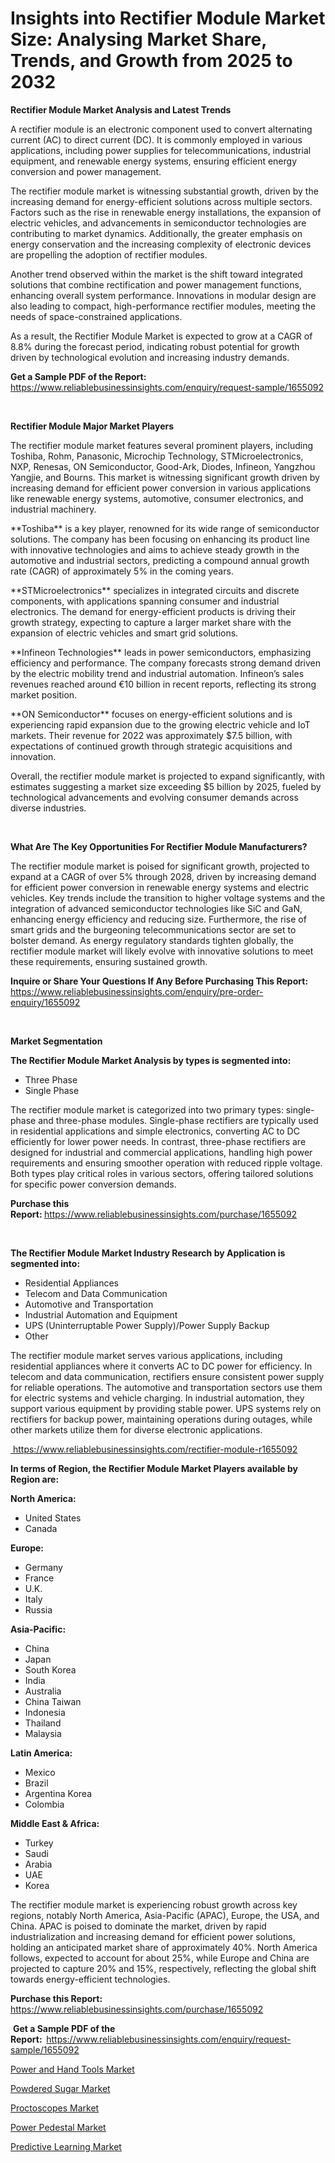 <p><h1>Insights into Rectifier Module Market Size: Analysing Market Share, Trends, and Growth from 2025 to 2032</h1></p><p><strong>Rectifier Module Market Analysis and Latest Trends</strong></p>
<p><p>A rectifier module is an electronic component used to convert alternating current (AC) to direct current (DC). It is commonly employed in various applications, including power supplies for telecommunications, industrial equipment, and renewable energy systems, ensuring efficient energy conversion and power management. </p><p>The rectifier module market is witnessing substantial growth, driven by the increasing demand for energy-efficient solutions across multiple sectors. Factors such as the rise in renewable energy installations, the expansion of electric vehicles, and advancements in semiconductor technologies are contributing to market dynamics. Additionally, the greater emphasis on energy conservation and the increasing complexity of electronic devices are propelling the adoption of rectifier modules.</p><p>Another trend observed within the market is the shift toward integrated solutions that combine rectification and power management functions, enhancing overall system performance. Innovations in modular design are also leading to compact, high-performance rectifier modules, meeting the needs of space-constrained applications. </p><p>As a result, the Rectifier Module Market is expected to grow at a CAGR of 8.8% during the forecast period, indicating robust potential for growth driven by technological evolution and increasing industry demands.</p></p>
<p><strong>Get a Sample PDF of the Report:&nbsp;</strong> <a href="https://www.reliablebusinessinsights.com/enquiry/request-sample/1655092?utm_campaign=62&utm_medium=2&utm_source=Github&utm_content=ia&utm_term=07032025&utm_id=rectifier-module">https://www.reliablebusinessinsights.com/enquiry/request-sample/1655092</a></p>
<p>&nbsp;</p>
<p><strong>Rectifier Module Major Market Players</strong></p>
<p><p>The rectifier module market features several prominent players, including Toshiba, Rohm, Panasonic, Microchip Technology, STMicroelectronics, NXP, Renesas, ON Semiconductor, Good-Ark, Diodes, Infineon, Yangzhou Yangjie, and Bourns. This market is witnessing significant growth driven by increasing demand for efficient power conversion in various applications like renewable energy systems, automotive, consumer electronics, and industrial machinery.</p><p>**Toshiba** is a key player, renowned for its wide range of semiconductor solutions. The company has been focusing on enhancing its product line with innovative technologies and aims to achieve steady growth in the automotive and industrial sectors, predicting a compound annual growth rate (CAGR) of approximately 5% in the coming years.</p><p>**STMicroelectronics** specializes in integrated circuits and discrete components, with applications spanning consumer and industrial electronics. The demand for energy-efficient products is driving their growth strategy, expecting to capture a larger market share with the expansion of electric vehicles and smart grid solutions.</p><p>**Infineon Technologies** leads in power semiconductors, emphasizing efficiency and performance. The company forecasts strong demand driven by the electric mobility trend and industrial automation. Infineon’s sales revenues reached around €10 billion in recent reports, reflecting its strong market position.</p><p>**ON Semiconductor** focuses on energy-efficient solutions and is experiencing rapid expansion due to the growing electric vehicle and IoT markets. Their revenue for 2022 was approximately $7.5 billion, with expectations of continued growth through strategic acquisitions and innovation.</p><p>Overall, the rectifier module market is projected to expand significantly, with estimates suggesting a market size exceeding $5 billion by 2025, fueled by technological advancements and evolving consumer demands across diverse industries.</p></p>
<p>&nbsp;</p>
<p><strong>What Are The Key Opportunities For Rectifier Module Manufacturers?</strong></p>
<p><p>The rectifier module market is poised for significant growth, projected to expand at a CAGR of over 5% through 2028, driven by increasing demand for efficient power conversion in renewable energy systems and electric vehicles. Key trends include the transition to higher voltage systems and the integration of advanced semiconductor technologies like SiC and GaN, enhancing energy efficiency and reducing size. Furthermore, the rise of smart grids and the burgeoning telecommunications sector are set to bolster demand. As energy regulatory standards tighten globally, the rectifier module market will likely evolve with innovative solutions to meet these requirements, ensuring sustained growth.</p></p>
<p><strong>Inquire or Share Your Questions If Any Before Purchasing This Report:</strong> <a href="https://www.reliablebusinessinsights.com/enquiry/pre-order-enquiry/1655092?utm_campaign=62&utm_medium=2&utm_source=Github&utm_content=ia&utm_term=07032025&utm_id=rectifier-module">https://www.reliablebusinessinsights.com/enquiry/pre-order-enquiry/1655092</a></p>
<p>&nbsp;</p>
<p><strong>Market Segmentation</strong></p>
<p><strong>The Rectifier Module Market Analysis by types is segmented into:</strong></p>
<p><ul><li>Three Phase</li><li>Single Phase</li></ul></p>
<p><p>The rectifier module market is categorized into two primary types: single-phase and three-phase modules. Single-phase rectifiers are typically used in residential applications and simple electronics, converting AC to DC efficiently for lower power needs. In contrast, three-phase rectifiers are designed for industrial and commercial applications, handling high power requirements and ensuring smoother operation with reduced ripple voltage. Both types play critical roles in various sectors, offering tailored solutions for specific power conversion demands.</p></p>
<p><strong>Purchase this Report:&nbsp;</strong><a href="https://www.reliablebusinessinsights.com/purchase/1655092?utm_campaign=62&utm_medium=2&utm_source=Github&utm_content=ia&utm_term=07032025&utm_id=rectifier-module">https://www.reliablebusinessinsights.com/purchase/1655092</a></p>
<p>&nbsp;</p>
<p><strong>The Rectifier Module Market Industry Research by Application is segmented into:</strong></p>
<p><ul><li>Residential Appliances</li><li>Telecom and Data Communication</li><li>Automotive and Transportation</li><li>Industrial Automation and Equipment</li><li>UPS (Uninterruptable Power Supply)/Power Supply Backup</li><li>Other</li></ul></p>
<p><p>The rectifier module market serves various applications, including residential appliances where it converts AC to DC power for efficiency. In telecom and data communication, rectifiers ensure consistent power supply for reliable operations. The automotive and transportation sectors use them for electric systems and vehicle charging. In industrial automation, they support various equipment by providing stable power. UPS systems rely on rectifiers for backup power, maintaining operations during outages, while other markets utilize them for diverse electronic applications.</p></p>
<p><a href="https://www.reliablebusinessinsights.com/rectifier-module-r1655092?utm_campaign=62&utm_medium=2&utm_source=Github&utm_content=ia&utm_term=07032025&utm_id=rectifier-module">&nbsp;https://www.reliablebusinessinsights.com/rectifier-module-r1655092</a></p>
<p><strong>In terms of Region, the Rectifier Module Market Players available by Region are:</strong></p>
<p>
    <p> <strong> North America: </strong>
        <ul>
            <li>United States</li>
            <li>Canada</li>
        </ul>
        </p> 
    <p> <strong> Europe: </strong>
        <ul>
            <li>Germany</li>
            <li>France</li>
            <li>U.K.</li>
            <li>Italy</li>
            <li>Russia</li>
        </ul>
        </p> 
    <p> <strong> Asia-Pacific: </strong>
        <ul>
            <li>China</li>
            <li>Japan</li>
            <li>South Korea</li>
            <li>India</li>
            <li>Australia</li>
            <li>China Taiwan</li>
            <li>Indonesia</li>
            <li>Thailand</li>
            <li>Malaysia</li>
        </ul>
        </p> 
    <p> <strong> Latin America: </strong>
        <ul>
            <li>Mexico</li>
            <li>Brazil</li>
            <li>Argentina Korea</li>
            <li>Colombia</li>
        </ul>
        </p> 
    <p> <strong> Middle East & Africa: </strong>
        <ul>
            <li>Turkey</li>
            <li>Saudi</li>
            <li>Arabia</li>
            <li>UAE</li>
            <li>Korea</li>
        </ul>
    </p>
    </p>
<p><p>The rectifier module market is experiencing robust growth across key regions, notably North America, Asia-Pacific (APAC), Europe, the USA, and China. APAC is poised to dominate the market, driven by rapid industrialization and increasing demand for efficient power solutions, holding an anticipated market share of approximately 40%. North America follows, expected to account for about 25%, while Europe and China are projected to capture 20% and 15%, respectively, reflecting the global shift towards energy-efficient technologies.</p></p>
<p><strong>Purchase this Report: </strong><a href="https://www.reliablebusinessinsights.com/purchase/1655092?utm_campaign=62&utm_medium=2&utm_source=Github&utm_content=ia&utm_term=07032025&utm_id=rectifier-module">https://www.reliablebusinessinsights.com/purchase/1655092</a></p>
<p>&nbsp;<strong>Get a Sample PDF of the Report:&nbsp;&nbsp;</strong><a href="https://www.reliablebusinessinsights.com/enquiry/request-sample/1655092?utm_campaign=62&utm_medium=2&utm_source=Github&utm_content=ia&utm_term=07032025&utm_id=rectifier-module">https://www.reliablebusinessinsights.com/enquiry/request-sample/1655092</a></p>
<p><strong></strong></p>
<p><p><a href="https://github.com/oshrykauraj7/Market-Research-Report-List-1/blob/main/power-and-hand-tools-market.md?utm_campaign=62&utm_medium=2&utm_source=Github&utm_content=ia&utm_term=07032025&utm_id=rectifier-module">Power and Hand Tools Market</a></p><p><a href="https://github.com/forgazerbyjt/Market-Research-Report-List-1/blob/main/powdered-sugar-market.md?utm_campaign=62&utm_medium=2&utm_source=Github&utm_content=ia&utm_term=07032025&utm_id=rectifier-module">Powdered Sugar Market</a></p><p><a href="https://github.com/lemiranajd/Market-Research-Report-List-1/blob/main/proctoscopes-market.md?utm_campaign=62&utm_medium=2&utm_source=Github&utm_content=ia&utm_term=07032025&utm_id=rectifier-module">Proctoscopes Market</a></p><p><a href="https://github.com/pichuaadh0/Market-Research-Report-List-1/blob/main/power-pedestal-market.md?utm_campaign=62&utm_medium=2&utm_source=Github&utm_content=ia&utm_term=07032025&utm_id=rectifier-module">Power Pedestal Market</a></p><p><a href="https://github.com/ogbadujonito22/Market-Research-Report-List-1/blob/main/predictive-learning-market.md?utm_campaign=62&utm_medium=2&utm_source=Github&utm_content=ia&utm_term=07032025&utm_id=rectifier-module">Predictive Learning Market</a></p></p>